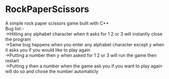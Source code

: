 # RockPaperScissors
A simple rock paper scissors game built with C++</br>
Bug list:-</br>
->Hitting any alphabet character when it asks for 1 2 or 3  will instantly close the program</br>
->Same bug happens when you enter any alphabet character except y when it asks you if you would like to play again</br>
->Putting a number then y when asked for 1 2 or 3 will run the game then restart</br>
->Putting y then a number when the game ask you if you want to play again will do so and chose the number automaticly</br>
